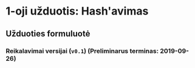 # 1-oji užduotis: Hash'avimas

## Užduoties formuluotė



### Reikalavimai versijai (`v0.1`) (Preliminarus terminas: 2019-09-26)